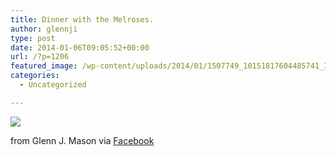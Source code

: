 ```yaml
---
title: Dinner with the Melroses.
author: glennji
type: post
date: 2014-01-06T09:05:52+00:00
url: /?p=1206
featured_image: /wp-content/uploads/2014/01/1507749_10151817604485741_1492722731_n.jpg
categories:
  - Uncategorized

---
```

<div>
  <img src='/wp-content/uploads/2014/01/1507749_10151817604485741_1492722731_n.jpg' style='max-width:600px;' /></p> 
  
  <div>
    from Glenn J. Mason via <a href="https://www.facebook.com/photo.php?fbid=10151817604485741&#038;set=a.10150907445480741.408542.551785740&#038;type=1">Facebook</a>
  </div>
</div>
